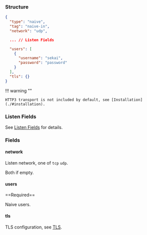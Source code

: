 ### Structure

```json
{
  "type": "naive",
  "tag": "naive-in",
  "network": "udp",

  ... // Listen Fields

  "users": [
    {
      "username": "sekai",
      "password": "password"
    }
  ],
  "tls": {}
}
```

!!! warning ""

    HTTP3 transport is not included by default, see [Installation](./#installation).

### Listen Fields

See [Listen Fields](/configuration/shared/listen) for details.

### Fields

#### network

Listen network, one of `tcp` `udp`.

Both if empty.

#### users

==Required==

Naive users.

#### tls

TLS configuration, see [TLS](/configuration/shared/tls/#inbound).